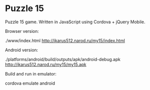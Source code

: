 # Puzzle 15

Puzzle 15 game.
Written in JavaScript using Cordova + jQuery Mobile.

Browser version:

  ./www/index.html
  http://ikarus512.narod.ru/my15/index.html

Android version:

  ./platforms/android/build/outputs/apk/android-debug.apk
  http://ikarus512.narod.ru/my15/my15.apk

Build and run in emulator:

  cordova emulate android
